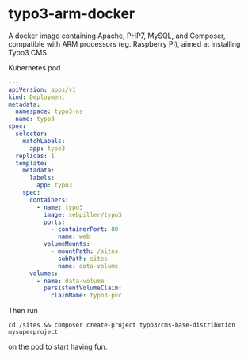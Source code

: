 # typo3-arm-docker

A docker image containing Apache, PHP7, MySQL, and Composer, compatible with ARM processors (eg. Raspberry Pi), aimed at 
installing Typo3 CMS.

Kubernetes pod
````yaml
---
apiVersion: apps/v1
kind: Deployment
metadata:
  namespace: typo3-ns
  name: typo3
spec:
  selector:
    matchLabels:
      app: typo3
  replicas: 1
  template:
    metadata:
      labels:
        app: typo3
    spec:
      containers:
        - name: typo3
          image: sebpiller/typo3
          ports:
            - containerPort: 80
              name: web
          volumeMounts:
            - mountPath: /sites
              subPath: sites
              name: data-volume
      volumes:
        - name: data-volume
          persistentVolumeClaim:
            claimName: typo3-pvc
````

Then run
````shell script
cd /sites && composer create-project typo3/cms-base-distribution mysuperproject
````
on the pod to start having fun.
     